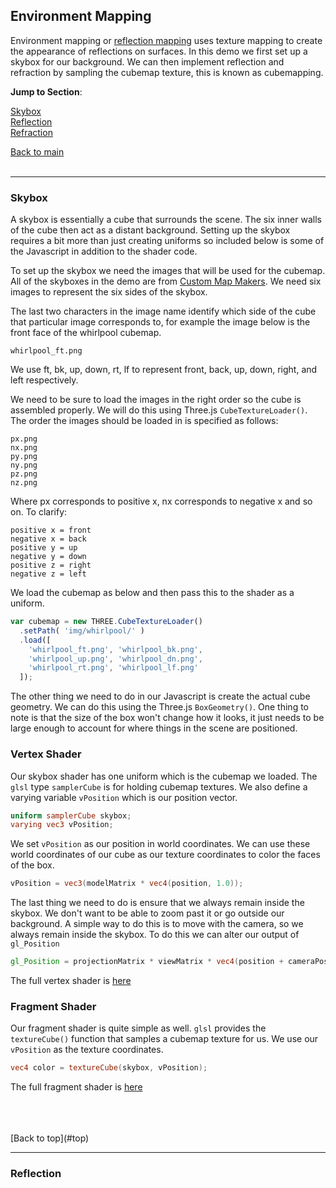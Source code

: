 <a name="top"></a>
## Environment Mapping

Environment mapping or [reflection mapping](https://en.wikipedia.org/wiki/Reflection_mapping) uses texture mapping to create the appearance of reflections on surfaces. In this demo we first set up a skybox for our background. We can then implement reflection and refraction by sampling the cubemap texture, this is known as cubemapping.


**Jump to Section**:  

[Skybox](#skybox)  
[Reflection](#reflection)  
[Refraction](#refraction)  

[Back to main](./)
<br>
<br>

__________


<a name="skybox"></a>
### Skybox

A skybox is essentially a cube that surrounds the scene. The six inner walls of the cube then act as a distant background. Setting up the skybox requires a bit more than just creating uniforms so included below is some of the Javascript in addition to the shader code.

To set up the skybox we need the images that will be used for the cubemap. All of the skyboxes in the demo are from [Custom Map Makers](http://www.custommapmakers.org/skyboxes.php). We need six images to represent the six sides of the skybox.

The last two characters in the image name identify which side of the cube that particular image corresponds to, for example the image below is the front face of the whirlpool cubemap.

 `whirlpool_ft.png`    

We use ft, bk, up, down, rt, lf to represent front, back, up, down, right, and left respectively.

We need to be sure to load the images in the right order so the cube is assembled properly. We will do this using Three.js `CubeTextureLoader()`. The order the images should be loaded in is specified as follows:

  `px.png`  
		`nx.png`  
		`py.png`  
		`ny.png`  
		`pz.png`  
		`nz.png`

Where px corresponds to positive x, nx corresponds to negative x and so on. To clarify:

`positive x = front`  
`negative x = back`  
`positive y = up`  
`negative y = down`  
`positive z = right`  
`negative z = left`

We load the cubemap as below and then pass this to the shader as a uniform.

```javascript
var cubemap = new THREE.CubeTextureLoader()
  .setPath( 'img/whirlpool/' )
  .load([
    'whirlpool_ft.png', 'whirlpool_bk.png',
    'whirlpool_up.png', 'whirlpool_dn.png',
    'whirlpool_rt.png', 'whirlpool_lf.png'
  ]);
```

The other thing we need to do in our Javascript is create the actual cube geometry. We can do this using the Three.js `BoxGeometry()`. One thing to note is that the size of the box won't change how it looks, it just needs to be large enough to account for where things in the scene are positioned.

### Vertex Shader

Our skybox shader has one uniform which is the cubemap we loaded. The `glsl` type `samplerCube` is for holding cubemap textures. We also define a varying variable `vPosition` which is our position vector.

```glsl
uniform samplerCube skybox;
varying vec3 vPosition;
```

We set `vPosition` as our position in world coordinates. We can use these world coordinates of our cube as our texture coordinates to color the faces of the box.

```glsl
vPosition = vec3(modelMatrix * vec4(position, 1.0));
```

The last thing we need to do is ensure that we always remain inside the skybox. We don't want to be able to zoom past it or go outside our background. A simple way to do this is to move with the camera, so we always remain inside the skybox. To do this we can alter our output of `gl_Position`

```glsl
gl_Position = projectionMatrix * viewMatrix * vec4(position + cameraPosition, 1.0);
```

The full vertex shader is [here](https://github.com/k1mby/teapot-demo/raw/master/glsl/skybox.vs.glsl)

### Fragment Shader

Our fragment shader is quite simple as well. `glsl` provides the `textureCube()` function that samples a cubemap texture for us. We use our `vPosition` as the texture coordinates.

```glsl
vec4 color = textureCube(skybox, vPosition);
```

The full fragment shader is [here](https://github.com/k1mby/teapot-demo/raw/master/glsl/skybox.fs.glsl)

<br>
<br>
<br>
[Back to top](#top)

______

<a name="reflection"></a>
### Reflection
